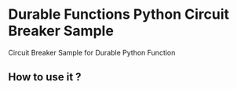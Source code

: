# Durable Functions Python Circuit Breaker Sample

Circuit Breaker Sample for Durable Python Function

## How to use it ?

